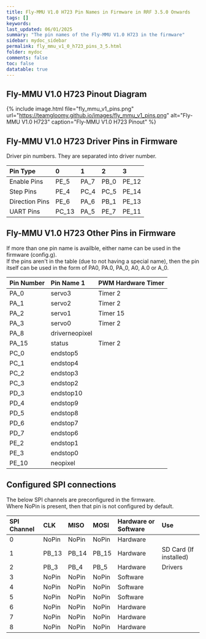 ```yaml
---
title: Fly-MMU V1.0 H723 Pin Names in Firmware in RRF 3.5.0 Onwards
tags: []
keywords: 
last_updated: 06/01/2025
summary: "The pin names of the Fly-MMU V1.0 H723 in the firmware"
sidebar: mydoc_sidebar
permalink: fly_mmu_v1_0_h723_pins_3_5.html
folder: mydoc
comments: false
toc: false
datatable: true
---
```


## Fly-MMU V1.0 H723 Pinout Diagram

{% include image.html file="fly_mmu_v1_pins.png" url="https://teamgloomy.github.io/images/fly_mmu_v1_pins.png" alt="Fly-MMU V1.0 H723" caption="Fly-MMU V1.0 H723 Pinout" %}

## Fly-MMU V1.0 H723 Driver Pins in Firmware

Driver pin numbers. They are separated into driver number.

<div class="datatable-begin"></div>

|Pin Type|0|1|2|3|
| :------------- |:-------------|:-------------|:-------------|:-------------|
|Enable Pins|PE_5|PA_7|PB_0|PE_12|
|Step Pins|PE_4|PC_4|PC_5|PE_14|
|Direction Pins|PE_6|PA_6|PB_1|PE_13|
|UART Pins|PC_13|PA_5|PE_7|PE_11|

<div class="datatable-end"></div>

## Fly-MMU V1.0 H723 Other Pins in Firmware

If more than one pin name is availble, either name can be used in the firmware (config.g).  
If the pins aren't in the table (due to not having a special name), then the pin itself can be used in the form of PA0, PA.0, PA_0, A0, A.0 or A_0.  

<div class="datatable-begin"></div>

|Pin Number|Pin Name 1|PWM Hardware Timer|
| :------------- |:-------------|:-------------|
|PA_0|servo3|Timer 2|
|PA_1|servo2|Timer 2|
|PA_2|servo1|Timer 15|
|PA_3|servo0|Timer 2|
|PA_8|driverneopixel||
|PA_15|status|Timer 2|
|PC_0|endstop5||
|PC_1|endstop4||
|PC_2|endstop3||
|PC_3|endstop2||
|PD_3|endstop10||
|PD_4|endstop9||
|PD_5|endstop8||
|PD_6|endstop7||
|PD_7|endstop6||
|PE_2|endstop1||
|PE_3|endstop0||
|PE_10|neopixel||

<div class="datatable-end"></div>

## Configured SPI connections

The below SPI channels are preconfigured in the firmware.  
Where NoPin is present, then that pin is not configured by default.  

<div class="datatable-begin"></div>

|SPI Channel| CLK | MISO | MOSI | Hardware or Software | Use |
| :------------- |:-------------|:-------------|:-------------|:-------------|:-------------|
|0|NoPin|NoPin|NoPin|Hardware||
|1|PB_13|PB_14|PB_15|Hardware| SD Card (If installed)|
|2|PB_3|PB_4|PB_5|Hardware| Drivers |
|3|NoPin|NoPin|NoPin|Software||
|4|NoPin|NoPin|NoPin|Software||
|5|NoPin|NoPin|NoPin|Software||
|6|NoPin|NoPin|NoPin|Hardware||
|7|NoPin|NoPin|NoPin|Hardware||
|8|NoPin|NoPin|NoPin|Hardware||

<div class="datatable-end"></div>
